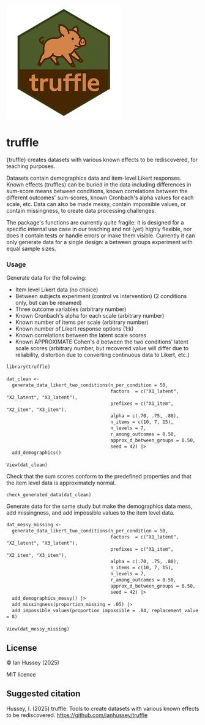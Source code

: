 ![](./man/figures/hex_small.png)

# truffle

{truffle} creates datasets with various known effects to be rediscovered, for teaching purposes. 

Datasets contain demographics data and item-level Likert responses. Known effects (truffles) can be buried in the data including differences in sum-score means between conditions, known correlations between the different outcomes' sum-scores, known Cronbach's alpha values for each scale, etc. Data can also be made messy, contain impossible values, or contain missingness, to create data processing challenges.

The package's functions are currently quite fragile: it is designed for a specific internal use case in our teaching and not (yet) highly flexible, nor does it contain tests or handle errors or make them visible. Currently it can only generate data for a single design: a between groups experiment with equal sample sizes.



### Usage

Generate data for the following:

- Item level Likert data (no choice)
- Between subjects experiment (control vs intervention) (2 conditions only, but can be renamed)
- Three outcome variables (arbitrary number)
- Known Cronbach's alpha for each scale (arbitrary number)
- Known number of items per scale (arbitrary number)
- Known number of Likert response options (1:k)
- Known correlations between the latent scale scores
- Known APPROXIMATE Cohen's d between the two conditions' latent scale scores (arbitrary number, but recovered value will differ due to reliability, distortion due to converting continuous data to Likert, etc.)

```{r}
library(truffle)

dat_clean <- 
  generate_data_likert_two_conditions(n_per_condition = 50,
                                      factors  = c("X1_latent", "X2_latent", "X3_latent"),
                                      prefixes = c("X1_item", "X2_item", "X3_item"),
                                      alpha = c(.70, .75, .80),
                                      n_items = c(10, 7, 15),
                                      n_levels = 7,
                                      r_among_outcomes = 0.50,
                                      approx_d_between_groups = 0.50,
                                      seed = 42) |>
  add_demographics() 

View(dat_clean)
```



Check that the sum scores conform to the predefined properties and that the item level data is approximately normal.

```{r}
check_generated_data(dat_clean)
```



Generate data for the same study but make the demographics data mess, add missingness, and add impossible values to the item level data.

```{r}
dat_messy_missing <- 
  generate_data_likert_two_conditions(n_per_condition = 50,
                                      factors  = c("X1_latent", "X2_latent", "X3_latent"),
                                      prefixes = c("X1_item", "X2_item", "X3_item"),
                                      alpha = c(.70, .75, .80),
                                      n_items = c(10, 7, 15),
                                      n_levels = 7,
                                      r_among_outcomes = 0.50,
                                      approx_d_between_groups = 0.50,
                                      seed = 42) |>
  add_demographics_messy() |>
  add_missingness(proportion_missing = .05) |>
  add_impossible_values(proportion_impossible = .04, replacement_value = 8)

View(dat_messy_missing)
```



## License

© Ian Hussey (2025)

MIT licence

## Suggested citation
Hussey, I. (2025) truffle: Tools to create datasets with various known effects to be rediscovered. https://github.com/ianhussey/truffle
